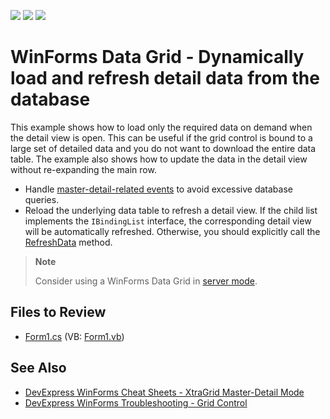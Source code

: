 <!-- default badges list -->
![](https://img.shields.io/endpoint?url=https://codecentral.devexpress.com/api/v1/VersionRange/128628270/13.1.4%2B)
[![](https://img.shields.io/badge/Open_in_DevExpress_Support_Center-FF7200?style=flat-square&logo=DevExpress&logoColor=white)](https://supportcenter.devexpress.com/ticket/details/E1173)
[![](https://img.shields.io/badge/📖_How_to_use_DevExpress_Examples-e9f6fc?style=flat-square)](https://docs.devexpress.com/GeneralInformation/403183)
<!-- default badges end -->

# WinForms Data Grid - Dynamically load and refresh detail data from the database

This example shows how to load only the required data on demand when the detail view is open. This can be useful if the grid control is bound to a large set of detailed data and you do not want to download the entire data table. The example also shows how to update the data in the detail view without re-expanding the main row.


* Handle [master-detail-related events](https://docs.devexpress.com/WindowsForms/732/controls-and-libraries/data-grid/master-detail/working-with-master-detail-relationships-in-code) to avoid excessive database queries.
* Reload the underlying data table to refresh a detail view. If the child list implements the `IBindingList` interface, the corresponding detail view will be automatically refreshed. Otherwise, you should explicitly call the [RefreshData](https://docs.devexpress.com/WindowsForms/DevExpress.XtraGrid.Views.Base.BaseView.RefreshData) method.

> **Note**
> 
> Consider using a WinForms Data Grid in [server mode](https://docs.devexpress.com/WindowsForms/8398/controls-and-libraries/data-grid/data-binding/large-data-sources-server-and-instant-feedback-modes).


## Files to Review
* [Form1.cs](./CS/WindowsApplication297/Form1.cs) (VB: [Form1.vb](./VB/WindowsApplication297/Form1.vb))


## See Also

* [DevExpress WinForms Cheat Sheets - XtraGrid Master-Detail Mode](https://go.devexpress.com/CheatSheets_WinForms_Examples_T919464.aspx)
* [DevExpress WinForms Troubleshooting - Grid Control](https://go.devexpress.com/CheatSheets_WinForms_Examples_T934742.aspx)
